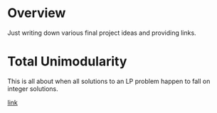 # Overview

Just writing down various final project ideas and providing links.

# Total Unimodularity

This is all about when all solutions to an LP problem happen to fall on integer solutions.

[link](https://marcuetz.personalweb.utwente.nl/do/DO_Lecture6.pdf)